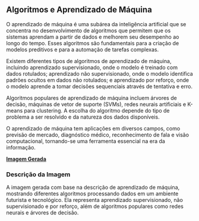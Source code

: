 ## Algoritmos e Aprendizado de Máquina
O aprendizado de máquina é uma subárea da inteligência artificial que se concentra no desenvolvimento de algoritmos que permitem que os sistemas aprendam a partir de dados e melhorem seu desempenho ao longo do tempo. Esses algoritmos são fundamentais para a criação de modelos preditivos e para a automação de tarefas complexas.

Existem diferentes tipos de algoritmos de aprendizado de máquina, incluindo aprendizado supervisionado, onde o modelo é treinado com dados rotulados; aprendizado não supervisionado, onde o modelo identifica padrões ocultos em dados não rotulados; e aprendizado por reforço, onde o modelo aprende a tomar decisões sequenciais através de tentativa e erro.

Algoritmos populares de aprendizado de máquina incluem árvores de decisão, máquinas de vetor de suporte (SVMs), redes neurais artificiais e K-means para clustering. A escolha do algoritmo depende do tipo de problema a ser resolvido e da natureza dos dados disponíveis.

O aprendizado de máquina tem aplicações em diversos campos, como previsão de mercado, diagnóstico médico, reconhecimento de fala e visão computacional, tornando-se uma ferramenta essencial na era da informação.

**[Imagem Gerada](/inputs/AlgoritmoseAprendizadodeMaquina.png)**

### Descrição da Imagem
A imagem gerada com base na descrição de aprendizado de máquina, mostrando diferentes algoritmos processando dados em um ambiente futurista e tecnológico. Ela representa aprendizado supervisionado, não supervisionado e por reforço, além de algoritmos populares como redes neurais e árvores de decisão.
